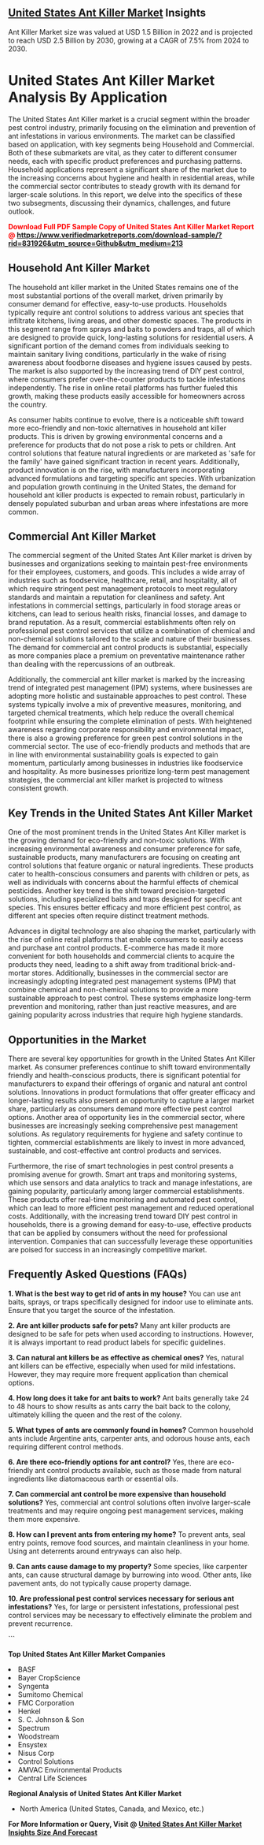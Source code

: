 <h2><a href="https://www.verifiedmarketreports.com/download-sample/?rid=831926&amp;utm_source=Github&amp;utm_medium=213" target="_blank">United States Ant Killer Market</a> Insights</h2><p>Ant Killer Market size was valued at USD 1.5 Billion in 2022 and is projected to reach USD 2.5 Billion by 2030, growing at a CAGR of 7.5% from 2024 to 2030.</p><p><h1>United States Ant Killer Market Analysis By Application</h1><p>The United States Ant Killer market is a crucial segment within the broader pest control industry, primarily focusing on the elimination and prevention of ant infestations in various environments. The market can be classified based on application, with key segments being Household and Commercial. Both of these submarkets are vital, as they cater to different consumer needs, each with specific product preferences and purchasing patterns. Household applications represent a significant share of the market due to the increasing concerns about hygiene and health in residential areas, while the commercial sector contributes to steady growth with its demand for larger-scale solutions. In this report, we delve into the specifics of these two subsegments, discussing their dynamics, challenges, and future outlook. <strong><p><span class=""><span style="color: #ff0000;"><strong>Download Full PDF Sample Copy of United States Ant Killer Market Report</strong> @ </span><a href="https://www.verifiedmarketreports.com/download-sample/?rid=831926&amp;utm_source=Github&amp;utm_medium=213" target="_blank">https://www.verifiedmarketreports.com/download-sample/?rid=831926&amp;utm_source=Github&amp;utm_medium=213</a></span></p></strong></p><h2>Household Ant Killer Market</h2><p>The household ant killer market in the United States remains one of the most substantial portions of the overall market, driven primarily by consumer demand for effective, easy-to-use products. Households typically require ant control solutions to address various ant species that infiltrate kitchens, living areas, and other domestic spaces. The products in this segment range from sprays and baits to powders and traps, all of which are designed to provide quick, long-lasting solutions for residential users. A significant portion of the demand comes from individuals seeking to maintain sanitary living conditions, particularly in the wake of rising awareness about foodborne diseases and hygiene issues caused by pests. The market is also supported by the increasing trend of DIY pest control, where consumers prefer over-the-counter products to tackle infestations independently. The rise in online retail platforms has further fueled this growth, making these products easily accessible for homeowners across the country.</p><p>As consumer habits continue to evolve, there is a noticeable shift toward more eco-friendly and non-toxic alternatives in household ant killer products. This is driven by growing environmental concerns and a preference for products that do not pose a risk to pets or children. Ant control solutions that feature natural ingredients or are marketed as 'safe for the family' have gained significant traction in recent years. Additionally, product innovation is on the rise, with manufacturers incorporating advanced formulations and targeting specific ant species. With urbanization and population growth continuing in the United States, the demand for household ant killer products is expected to remain robust, particularly in densely populated suburban and urban areas where infestations are more common.</p><h2>Commercial Ant Killer Market</h2><p>The commercial segment of the United States Ant Killer market is driven by businesses and organizations seeking to maintain pest-free environments for their employees, customers, and goods. This includes a wide array of industries such as foodservice, healthcare, retail, and hospitality, all of which require stringent pest management protocols to meet regulatory standards and maintain a reputation for cleanliness and safety. Ant infestations in commercial settings, particularly in food storage areas or kitchens, can lead to serious health risks, financial losses, and damage to brand reputation. As a result, commercial establishments often rely on professional pest control services that utilize a combination of chemical and non-chemical solutions tailored to the scale and nature of their businesses. The demand for commercial ant control products is substantial, especially as more companies place a premium on preventative maintenance rather than dealing with the repercussions of an outbreak.</p><p>Additionally, the commercial ant killer market is marked by the increasing trend of integrated pest management (IPM) systems, where businesses are adopting more holistic and sustainable approaches to pest control. These systems typically involve a mix of preventive measures, monitoring, and targeted chemical treatments, which help reduce the overall chemical footprint while ensuring the complete elimination of pests. With heightened awareness regarding corporate responsibility and environmental impact, there is also a growing preference for green pest control solutions in the commercial sector. The use of eco-friendly products and methods that are in line with environmental sustainability goals is expected to gain momentum, particularly among businesses in industries like foodservice and hospitality. As more businesses prioritize long-term pest management strategies, the commercial ant killer market is projected to witness consistent growth.</p><h2>Key Trends in the United States Ant Killer Market</h2><p>One of the most prominent trends in the United States Ant Killer market is the growing demand for eco-friendly and non-toxic solutions. With increasing environmental awareness and consumer preference for safe, sustainable products, many manufacturers are focusing on creating ant control solutions that feature organic or natural ingredients. These products cater to health-conscious consumers and parents with children or pets, as well as individuals with concerns about the harmful effects of chemical pesticides. Another key trend is the shift toward precision-targeted solutions, including specialized baits and traps designed for specific ant species. This ensures better efficacy and more efficient pest control, as different ant species often require distinct treatment methods.</p><p>Advances in digital technology are also shaping the market, particularly with the rise of online retail platforms that enable consumers to easily access and purchase ant control products. E-commerce has made it more convenient for both households and commercial clients to acquire the products they need, leading to a shift away from traditional brick-and-mortar stores. Additionally, businesses in the commercial sector are increasingly adopting integrated pest management systems (IPM) that combine chemical and non-chemical solutions to provide a more sustainable approach to pest control. These systems emphasize long-term prevention and monitoring, rather than just reactive measures, and are gaining popularity across industries that require high hygiene standards.</p><h2>Opportunities in the Market</h2><p>There are several key opportunities for growth in the United States Ant Killer market. As consumer preferences continue to shift toward environmentally friendly and health-conscious products, there is significant potential for manufacturers to expand their offerings of organic and natural ant control solutions. Innovations in product formulations that offer greater efficacy and longer-lasting results also present an opportunity to capture a larger market share, particularly as consumers demand more effective pest control options. Another area of opportunity lies in the commercial sector, where businesses are increasingly seeking comprehensive pest management solutions. As regulatory requirements for hygiene and safety continue to tighten, commercial establishments are likely to invest in more advanced, sustainable, and cost-effective ant control products and services.</p><p>Furthermore, the rise of smart technologies in pest control presents a promising avenue for growth. Smart ant traps and monitoring systems, which use sensors and data analytics to track and manage infestations, are gaining popularity, particularly among larger commercial establishments. These products offer real-time monitoring and automated pest control, which can lead to more efficient pest management and reduced operational costs. Additionally, with the increasing trend toward DIY pest control in households, there is a growing demand for easy-to-use, effective products that can be applied by consumers without the need for professional intervention. Companies that can successfully leverage these opportunities are poised for success in an increasingly competitive market.</p><h2>Frequently Asked Questions (FAQs)</h2><p><strong>1. What is the best way to get rid of ants in my house?</strong> You can use ant baits, sprays, or traps specifically designed for indoor use to eliminate ants. Ensure that you target the source of the infestation.</p><p><strong>2. Are ant killer products safe for pets?</strong> Many ant killer products are designed to be safe for pets when used according to instructions. However, it is always important to read product labels for specific guidelines.</p><p><strong>3. Can natural ant killers be as effective as chemical ones?</strong> Yes, natural ant killers can be effective, especially when used for mild infestations. However, they may require more frequent application than chemical options.</p><p><strong>4. How long does it take for ant baits to work?</strong> Ant baits generally take 24 to 48 hours to show results as ants carry the bait back to the colony, ultimately killing the queen and the rest of the colony.</p><p><strong>5. What types of ants are commonly found in homes?</strong> Common household ants include Argentine ants, carpenter ants, and odorous house ants, each requiring different control methods.</p><p><strong>6. Are there eco-friendly options for ant control?</strong> Yes, there are eco-friendly ant control products available, such as those made from natural ingredients like diatomaceous earth or essential oils.</p><p><strong>7. Can commercial ant control be more expensive than household solutions?</strong> Yes, commercial ant control solutions often involve larger-scale treatments and may require ongoing pest management services, making them more expensive.</p><p><strong>8. How can I prevent ants from entering my home?</strong> To prevent ants, seal entry points, remove food sources, and maintain cleanliness in your home. Using ant deterrents around entryways can also help.</p><p><strong>9. Can ants cause damage to my property?</strong> Some species, like carpenter ants, can cause structural damage by burrowing into wood. Other ants, like pavement ants, do not typically cause property damage.</p><p><strong>10. Are professional pest control services necessary for serious ant infestations?</strong> Yes, for large or persistent infestations, professional pest control services may be necessary to effectively eliminate the problem and prevent recurrence.</p>```</p><p><strong>Top United States Ant Killer Market Companies</strong></p><div data-test-id=""><p><li>BASF</li><li> Bayer CropScience</li><li> Syngenta</li><li> Sumitomo Chemical</li><li> FMC Corporation</li><li> Henkel</li><li> S. C. Johnson & Son</li><li> Spectrum</li><li> Woodstream</li><li> Ensystex</li><li> Nisus Corp</li><li> Control Solutions</li><li> AMVAC Environmental Products</li><li> Central Life Sciences</li></p><div><strong>Regional Analysis of&nbsp;United States Ant Killer Market</strong></div><ul><li dir="ltr"><p dir="ltr">North America&nbsp;(United States, Canada, and Mexico, etc.)</p></li></ul><p><strong>For More Information or Query, Visit @&nbsp;</strong><strong><a href="https://www.verifiedmarketreports.com/product/ant-killer-market/?utm_source=Github&amp;utm_medium=213" target="_blank">United States Ant Killer Market Insights Size And Forecast</a></strong></p></div>
